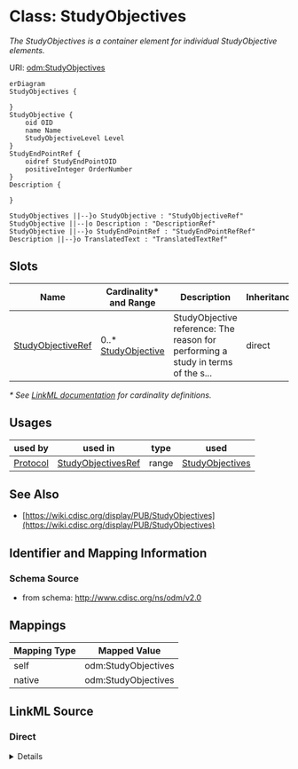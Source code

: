 # Class: StudyObjectives

_The StudyObjectives is a container element for individual StudyObjective elements._




URI: [odm:StudyObjectives](http://www.cdisc.org/ns/odm/v2.0/StudyObjectives)


```mermaid
erDiagram
StudyObjectives {

}
StudyObjective {
    oid OID  
    name Name  
    StudyObjectiveLevel Level  
}
StudyEndPointRef {
    oidref StudyEndPointOID  
    positiveInteger OrderNumber  
}
Description {

}

StudyObjectives ||--}o StudyObjective : "StudyObjectiveRef"
StudyObjective ||--|o Description : "DescriptionRef"
StudyObjective ||--}o StudyEndPointRef : "StudyEndPointRefRef"
Description ||--}o TranslatedText : "TranslatedTextRef"

```



<!-- no inheritance hierarchy -->


## Slots

| Name | Cardinality* and Range | Description | Inheritance |
| ---  | --- | --- | --- |
| [StudyObjectiveRef](StudyObjectiveRef.md) | 0..* <br/> [StudyObjective](StudyObjective.md) | StudyObjective reference: The reason for performing a study in terms of the s... | direct |

_* See [LinkML documentation](https://linkml.io/linkml/schemas/slots.html#slot-cardinality) for cardinality definitions._




## Usages

| used by | used in | type | used |
| ---  | --- | --- | --- |
| [Protocol](Protocol.md) | [StudyObjectivesRef](StudyObjectivesRef.md) | range | [StudyObjectives](StudyObjectives.md) |






## See Also

* [https://wiki.cdisc.org/display/PUB/StudyObjectives](https://wiki.cdisc.org/display/PUB/StudyObjectives)

## Identifier and Mapping Information







### Schema Source


* from schema: http://www.cdisc.org/ns/odm/v2.0





## Mappings

| Mapping Type | Mapped Value |
| ---  | ---  |
| self | odm:StudyObjectives |
| native | odm:StudyObjectives |





## LinkML Source

<!-- TODO: investigate https://stackoverflow.com/questions/37606292/how-to-create-tabbed-code-blocks-in-mkdocs-or-sphinx -->

### Direct

<details>
```yaml
name: StudyObjectives
description: The StudyObjectives is a container element for individual StudyObjective
  elements.
from_schema: http://www.cdisc.org/ns/odm/v2.0
see_also:
- https://wiki.cdisc.org/display/PUB/StudyObjectives
rank: 1000
slots:
- StudyObjectiveRef
slot_usage:
  StudyObjectiveRef:
    name: StudyObjectiveRef
    multivalued: true
    domain_of:
    - StudyObjectives
    range: StudyObjective
    inlined: true
    inlined_as_list: true
class_uri: odm:StudyObjectives

```
</details>

### Induced

<details>
```yaml
name: StudyObjectives
description: The StudyObjectives is a container element for individual StudyObjective
  elements.
from_schema: http://www.cdisc.org/ns/odm/v2.0
see_also:
- https://wiki.cdisc.org/display/PUB/StudyObjectives
rank: 1000
slot_usage:
  StudyObjectiveRef:
    name: StudyObjectiveRef
    multivalued: true
    domain_of:
    - StudyObjectives
    range: StudyObjective
    inlined: true
    inlined_as_list: true
attributes:
  StudyObjectiveRef:
    name: StudyObjectiveRef
    description: 'StudyObjective reference: The reason for performing a study in terms
      of the scientific questions to be answered by the analysis of data collected
      during the study.'
    from_schema: http://www.cdisc.org/ns/odm/v2.0
    rank: 1000
    multivalued: true
    identifier: false
    alias: StudyObjectiveRef
    owner: StudyObjectives
    domain_of:
    - StudyObjectives
    range: StudyObjective
    inlined: true
    inlined_as_list: true
class_uri: odm:StudyObjectives

```
</details>